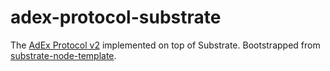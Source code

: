 # adex-protocol-substrate

The [AdEx Protocol v2](https://github.com/AdExNetwork/adex-protocol) implemented on top of Substrate. Bootstrapped from [substrate-node-template](https://github.com/paritytech/substrate-node-template).


